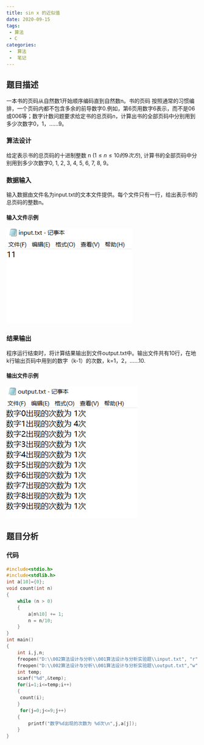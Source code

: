 ```yaml
---
title: sin x 的近似值
date: 2020-09-15
tags:
 - 算法
 - C
categories:
 -  算法
 -  笔记
---
```



## 题目描述

一本书的页码从自然数1开始顺序编码直到自然数n。书的页码 按照通常的习惯编排，一个页码内都不包含多余的前导数字0.例如，第6页用数字6表示，而不是06或006等；数字计数问题要求给定书的总页码n，计算出书的全部页码中分别用到多少次数字0，1，……9。

### 算法设计

给定表示书的总页码的十进制整数 n ($1 \leq n \leq 10的9次方$), 计算书的全部页码中分别用到多少次数字0, 1, 2, 3, 4, 5, 6, 7, 8, 9。

### 数据输入

输入数据由文件名为input.txt的文本文件提供。每个文件只有一行，给出表示书的总页码的整数n。

#### 输入文件示例

![输入文件](../../images/Snipaste_2020-09-15_23-03-57.png)

### 结果输出

程序运行结束时，将计算结果输出到文件output.txt中。输出文件共有10行，在地k行输出页码中用到的数字（k-1）的次数，k=1，2，……10.

#### 输出文件示例

![输入文件](../../images/Snipaste_2020-09-15_23-06-47.png)

## 题目分析


### 代码 
```c
#include<stdio.h>
#include<stdlib.h>
int a[10]={0};	
void count(int n)
{
    while (n > 0)
    {
        a[n%10] += 1;
        n = n/10;
    }
}
int main()
{
	int i,j,n;
	freopen("D:\\002算法设计与分析\\001算法设计与分析实验题\\input.txt", "r", stdin);           
	freopen("D:\\002算法设计与分析\\001算法设计与分析实验题\\output.txt","w",stdout) ; 
    int temp;
	scanf("%d",&temp);              
	for(i=1;i<=temp;i++) 
	{
	 count(i); 
    }
	 for(j=0;j<=9;j++)
	{
	    printf("数字%d出现的次数为 %d次\n",j,a[j]);
	}	         
}

```
